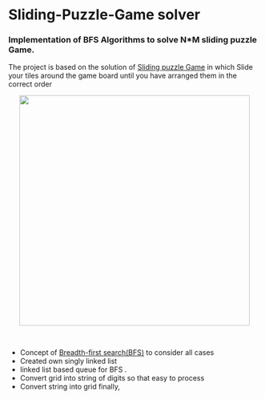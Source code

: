 

# Sliding-Puzzle-Game solver
### Implementation of BFS Algorithms to solve N*M sliding puzzle Game.

The project is based on the solution of [Sliding puzzle Game](https://en.wikipedia.org/wiki/Sliding_puzzle) in which Slide your tiles around the game board until you have arranged them in the correct order
<p align="center">
  <img width="460" height="460" src="https://miro.medium.com/max/1213/1*YxeZJzfhW4kn5O5wAGbkIg.gif">
</p>
<br />

 - Concept of  [Breadth-first search(BFS)](https://en.wikipedia.org/wiki/Breadth-first_search) to consider all cases
 - Created  own singly linked list
 - linked list based queue for BFS .
 - Convert grid into string of digits so that easy to process
 - Convert string into grid finally,
